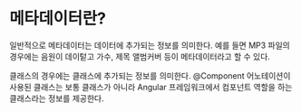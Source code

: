 # 메타데이터란?
일반적으로 메타데이터는 데이터에 추가되는 정보를 의미한다.
예를 들면 MP3 파일의 경우에는 음원이 데이텉고 가수, 제목 앨범커버 등이 메타데이터라고 할 수 있다.

클래스의 경우에는 클래스에 추가되는 정보를 의미한다.
@Component 어노테이션이 사용된 클래스는 보통 클래스가 아니라 Angular 프레임워크에서 컴포넌트 역할을 하는 클래스라는 정보를 제공한다.